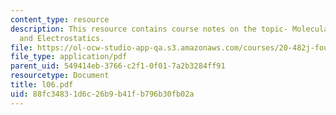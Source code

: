 ```yaml
---
content_type: resource
description: This resource contains course notes on the topic- Molecular Dynamics
  and Electrostatics.
file: https://ol-ocw-studio-app-qa.s3.amazonaws.com/courses/20-482j-foundations-of-algorithms-and-computational-techniques-in-systems-biology-spring-2006/88fc34831d6c26b9b41fb796b30fb02a_l06.pdf
file_type: application/pdf
parent_uid: 549414eb-3766-c2f1-0f01-7a2b3284ff91
resourcetype: Document
title: l06.pdf
uid: 88fc3483-1d6c-26b9-b41f-b796b30fb02a
---
```

